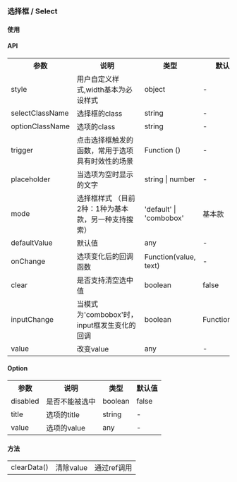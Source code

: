 ### 选择框 / Select

#### 使用

#### API

<table>
  <tr>
    <th>参数</th>
    <th>说明</th>
    <th>类型</th>
    <th>默认值</th>
  </tr>
  <tr>
    <td>style</td>
    <td>用户自定义样式,width基本为必设样式</td>
    <td>object</td>
    <td>-</td>
  </tr>
  <tr>
    <td>selectClassName</td>
    <td>选择框的class</td>
    <td>string</td>
    <td>-</td>
  </tr>
  <tr>
    <td>optionClassName</td>
    <td>选项的class</td>
    <td>string</td>
    <td>-</td>
  </tr>
  <tr>
    <td>trigger</td>
    <td>点击选择框触发的函数，常用于选项具有时效性的场景</td>
    <td>Function ()</td>
    <td>-</td>
  </tr>
  <tr>
    <td>placeholder</td>
    <td>当选项为空时显示的文字</td>
    <td>string | number</td>
    <td>-</td>
  </tr>
  <tr>
    <td>mode</td>
    <td>选择框样式 （目前2种：1种为基本款，另一种支持搜索）</td>
    <td>'default' | 'combobox'</td>
    <td>基本款</td>
  </tr>
  <tr>
    <td>defaultValue</td>
    <td>默认值</td>
    <td>any</td>
    <td>-</td>
  </tr>
  <tr>
    <td>onChange</td>
    <td>选项变化后的回调函数</td>
    <td>Function(value, text)</td>
    <td>-</td>
  </tr>
  <tr>
    <td>clear</td>
    <td>是否支持清空选中值</td>
    <td>boolean</td>
    <td>false</td>
  </tr>
  <tr>
    <td>inputChange</td>
    <td>当模式为'combobox'时，input框发生变化的回调</td>
    <td>boolean</td>
    <td>Function(text)</td>
  </tr>
  <tr>
    <td>value</td>
    <td>改变value</td>
    <td>any</td>
    <td>-</td>
  </tr>
</table>

#### Option


<table>
  <tr>
    <th>参数</th>
    <th>说明</th>
    <th>类型</th>
    <th>默认值</th>
  </tr>
  <tr>
    <td>disabled</td>
    <td>是否不能被选中</td>
    <td>boolean</td>
    <td>false</td>
  </tr>
  <tr>
    <td>title</td>
    <td>选项的title</td>
    <td>string</td>
    <td>-</td>
  </tr>
  <tr>
    <td>value</td>
    <td>选项的value</td>
    <td>any</td>
    <td>-</td>
  </tr>
</table>


#### 方法
<table>
  <tr>
    <td>
      clearData()
    </td>
    <td>
      清除value
    </td>
    <td>
      通过ref调用
    </td>
  </tr>
</table>